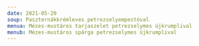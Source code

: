 ```yaml
---
date: 2021-05-20
soup: Paszternákkrémleves petrezselyempestóval
menua: Mézes-mustáros tarjaszelet petrezselymes újkrumplival
menub: Mézes-mustáros spárga petrezselymes újkrumplival
---
```

